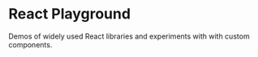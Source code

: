 # React Playground

Demos of widely used React libraries and experiments with with custom components.

